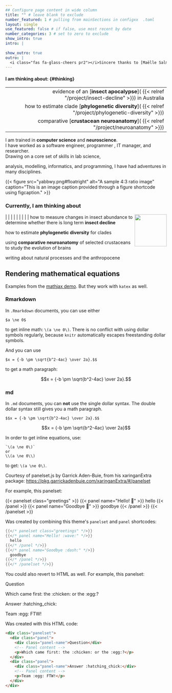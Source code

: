 ```yaml
---
## Configure page content in wide column
title: "" # leave blank to exclude
number_featured: 1 # pulling from mainSections in configxx	.toml
layout: single
use_featured: false # if false, use most recent by date
number_categories: 3 # set to zero to exclude
show_intro: true
intro: |
  
show_outro: true
outro: |
  <i class="fas fa-glass-cheers pr2"></i>Sincere thanks to [Maëlle Salmon](https://masalmon.eu/) for her help naming this Hugo theme!
---
```

   ####  I am thinking about: {#thinking}  
  
 |    |          |    |
|----------|:-------------:|------:|
| <i class="fas fa-bug pr2"></i>  |    |evidence of an [**insect apocalypse**]( {{< relref "/project/insect-decline" >}}) in Australia  |
|   <i class="fas fa-code-branch pr2"></i> |       |   how to estimate clade [**phylogenetic diversity**]( {{< relref "/project/phylogenetic-diversity" >}}) |
|  <i class="fas fa-pastafarianism"></i><i class="fas fa-brain"></i><i class="fas fa-arrows-alt-h"></i><i class="fas fa-brain"></i><i class="fas fa-microscope"></i>|   |    comparative   [**crustacean neuroanatomy**]( {{< relref "/project/neuroanatomy" >}})  |
  I  am trained in __computer science__ and __neuroscience__. <br>
  I have worked as a  software engineer, programmer ,  IT manager, and researcher.  
Drawing on a core set of skills in lab science,  
 
analysis, modelling, informatics, and programming, I have had adventures in many disciplines.

 {{< figure src="yabbwy.png#floatright" alt="A sample 4:3 ratio image" caption="This is an image caption provided through a figure shortcode using figcaption." >}}

### Currently, I am thinking about  
 <img align="right" width="100" height="100" src="http://www.fillmurray.com/100/100">


|  <i class="fas fa-bug pr2"></i> <i class="fas fa-bug pr2"></i>   |   |
|  |   |
   |  |   |
  how to measure changes in insect  abundance to determine whether there is long term **insect decline**  
	
 
 <i class="fas fa-code-branch pr2"></i>   how to estimate **phylogenetic diversity** for clades

 
 <i class="fas fa-brain"></i><i class="fas fa-code-branch pr2"></i>	using    **comparative neuroanatomy** of selected crustaceans to study the evolution of brains

<i class="fas fa-edit"></i> writing about natural processes and the anthropocene

 
 ## Rendering mathematical equations

Examples from the [mathjax demo](https://www.mathjax.org/#demo).
But they work with `katex` as well.

### Rmarkdown

In `.Rmarkdown` documents, you can use either

```
$a \ne 0$
```

to get inline math: `\(a \ne 0\)`.
There is no conflict with using dollar symbols regularly, because `knitr` automatically escapes freestanding dollar symbols.

And you can use

```
$x = {-b \pm \sqrt{b^2-4ac} \over 2a}.$$
```

to get a math paragraph:

$$x = {-b \pm \sqrt{b^2-4ac} \over 2a}.$$

### md

In `.md` documents, you can **not** use the single dollar syntax.
The double dollar syntax still gives you a math paragraph.

```
$$x = {-b \pm \sqrt{b^2-4ac} \over 2a}.$$
```

$$x = {-b \pm \sqrt{b^2-4ac} \over 2a}$$

In order to get inline equations, use:

```
`\(a \ne 0\)`
or
\\(a \ne 0\\)
```

to get: `\(a \ne 0\)`.

Courtesy of panelset.js by Garrick Aden-Buie, from his xaringanExtra package: https://pkg.garrickadenbuie.com/xaringanExtra/#/panelset

For example, this panelset:

{{< panelset class="greetings" >}}
{{< panel name="Hello! :wave:" >}}
  hello
{{< /panel >}}
{{< panel name="Goodbye :dash:" >}}
  goodbye
{{< /panel >}}
{{< /panelset  >}}

Was created by combining this theme's `panelset` and `panel` shortcodes:

```go
{{</* panelset class="greetings" */>}}
{{</* panel name="Hello! :wave:" */>}}
  hello
{{</* /panel */>}}
{{</* panel name="Goodbye :dash:" */>}}
  goodbye
{{</* /panel */>}}
{{</* /panelset */>}}
```


You could also revert to HTML as well. For example, this panelset:


<div class="panelset">
  <div class="panel">
    <div class="panel-name">Question</div>
    <!-- Panel content -->
    <p>Which came first: the :chicken: or the :egg:?</p>
  </div>
  <div class="panel">
    <div class="panel-name">Answer :hatching_chick:</div>
    <!-- Panel content -->
    <p>Team :egg: FTW!</p>
  </div>
</div>

Was created with this HTML code:

```html
<div class="panelset">
  <div class="panel">
    <div class="panel-name">Question</div>
    <!-- Panel content -->
    <p>Which came first: the :chicken: or the :egg:?</p>
  </div>
  <div class="panel">
    <div class="panel-name">Answer :hatching_chick:</div>
    <!-- Panel content -->
    <p>Team :egg: FTW!</p>
  </div>
</div>
```	
 
 